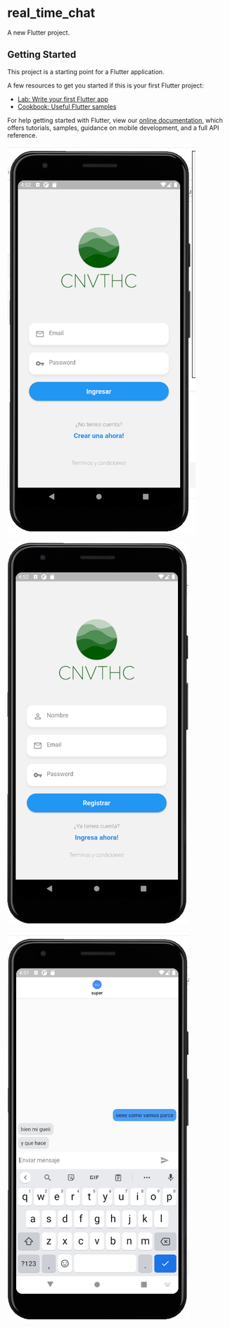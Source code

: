 # real_time_chat

A new Flutter project.

## Getting Started

This project is a starting point for a Flutter application.

A few resources to get you started if this is your first Flutter project:

- [Lab: Write your first Flutter app](https://flutter.dev/docs/get-started/codelab)
- [Cookbook: Useful Flutter samples](https://flutter.dev/docs/cookbook)

For help getting started with Flutter, view our
[online documentation](https://flutter.dev/docs), which offers tutorials,
samples, guidance on mobile development, and a full API reference.

![login](https://github.com/yeison34k/real_time_chat/blob/master/steps/login.PNG)


![register](https://github.com/yeison34k/real_time_chat/blob/master/steps/register.PNG)


![chat](https://github.com/yeison34k/real_time_chat/blob/master/steps/chat.PNG)


